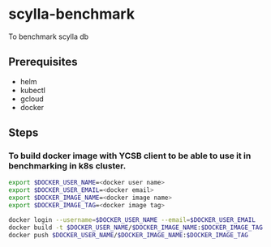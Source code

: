 # scylla-benchmark
To benchmark scylla db

## Prerequisites
- helm
- kubectl
- gcloud
- docker

## Steps

### To build docker image with YCSB client to be able to use it in benchmarking in k8s cluster.

```bash
export $DOCKER_USER_NAME=<docker user name>
export $DOCKER_USER_EMAIL=<docker email>
export $DOCKER_IMAGE_NAME=<docker image name>
export $DOCKER_IMAGE_TAG=<docker image tag>

docker login --username=$DOCKER_USER_NAME --email=$DOCKER_USER_EMAIL
docker build -t $DOCKER_USER_NAME/$DOCKER_IMAGE_NAME:$DOCKER_IMAGE_TAG .
docker push $DOCKER_USER_NAME/$DOCKER_IMAGE_NAME:$DOCKER_IMAGE_TAG
```

